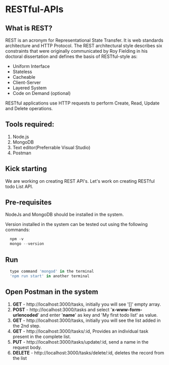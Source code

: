 # RESTful-APIs

## What is REST?

REST is an acronym for Representational State Transfer. It is web standards architecture and HTTP Protocol. The REST architectural style describes six constraints that were originally communicated by Roy Fielding in his doctoral dissertation and defines the basis of RESTful-style as:

<ul>
  <li>Uniform Interface</li>
  <li>Stateless</li>
  <li>Cacheable</li>
  <li>Client-Server</li>
  <li>Layered System</li>
  <li>Code on Demand (optional)</li>
</ul>


RESTful applications use HTTP requests to perform Create, Read, Update and Delete operations.



## Tools required:

<ol>
  <li>Node.js</li>
  <li>MongoDB</li>
  <li>Text editor(Preferrable Visual Studio)</li>
  <li>Postman</li>
</ol>

## Kick starting

We are working on creating REST API's. Let's work on creating RESTful todo List API.

## Pre-requisites

NodeJs and MongoDB should be installed in the system.

Version installed in the system can be tested out using the following commands:
```js
  npm -v
  mongo --version
```


## Run

```js
  type command 'mongod' in the terminal
  'npm run start' in another terminal
```

## Open Postman in the system

<ol>
  <li><b>GET</b> -      http://localhost:3000/tasks, initially you will see '[]' empty array.</li>
  <li><b>POST</b> -     http://localhost:3000/tasks and select '<b>x-www-form-urlencoded</b>' and enter '<b>name</b>' as key and 'My first todo list'     as value.</li>
  <li><b>GET</b> -      http://localhost:3000/tasks, initially you will see the list added in the 2nd step.</li>
  <li><b>GET</b> -      http://localhost:3000/tasks/:id, Provides an individual task present in the complete list.</li>
  <li><b>PUT</b> -      http://localhost:3000/tasks/update/:id, send a name in the request body.</li>
  <li><b>DELETE</b> -   http://localhost:3000/tasks/delete/:id, deletes the record from the list</li>
</ol>
